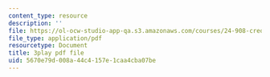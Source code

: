 ```yaml
---
content_type: resource
description: ''
file: https://ol-ocw-studio-app-qa.s3.amazonaws.com/courses/24-908-creole-language-and-caribbean-identities-spring-2017/5670e79d008a44c4157e1caa4cba07be_z6kTOFSZZmQ.pdf
file_type: application/pdf
resourcetype: Document
title: 3play pdf file
uid: 5670e79d-008a-44c4-157e-1caa4cba07be
---
```

